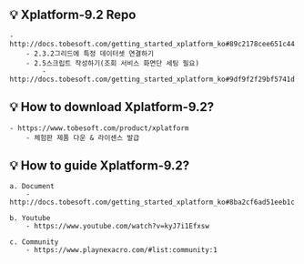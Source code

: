 ## 💡 Xplatform-9.2 Repo  
    - http://docs.tobesoft.com/getting_started_xplatform_ko#89c2178cee651c44
        - 2.3.2그리드에 특정 데이터셋 연결하기 
        - 2.5스크립트 작성하기(조회 서비스 화면단 세팅 필요)
            - http://docs.tobesoft.com/getting_started_xplatform_ko#9df9f2f29bf5741d 

    
## 💡 How to download Xplatform-9.2? 

    - https://www.tobesoft.com/product/xplatform
        - 체험판 제품 다운 & 라이센스 발급 

## 💡 How to guide Xplatform-9.2? 

    a. Document
        - http://docs.tobesoft.com/getting_started_xplatform_ko#8ba2cf6ad51eeb1c
    
    b. Youtube
        - https://www.youtube.com/watch?v=kyJ7i1Efxsw
        
    c. Community  
	    - https://www.playnexacro.com/#list:community:1